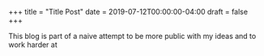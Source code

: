 +++
title = "Title Post"
date = 2019-07-12T00:00:00-04:00
draft = false
+++

This blog is part of a naive attempt to be more public with my ideas
and to work harder at
